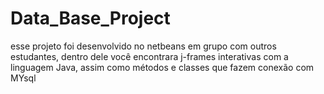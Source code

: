 # Data_Base_Project
esse projeto foi desenvolvido no netbeans em grupo com outros estudantes, dentro dele você encontrara j-frames interativas com a linguagem Java, assim como métodos e classes que fazem conexão com MYsql
